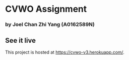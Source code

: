 # CVWO Assignment
### by Joel Chan Zhi Yang (A0162589N)

## See it live
This project is hosted at https://cvwo-v3.herokuapp.com/.